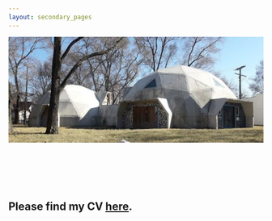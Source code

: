 ```yaml
---
layout: secondary_pages
---
```


![detroit-geo-dome-houses](./assets/images/detroit-geo-dome-houses.jpg)  

<br>
<br>
<br>
<br>

## Please find my CV [here](./assets/AnomitaGhoshCV.pdf).